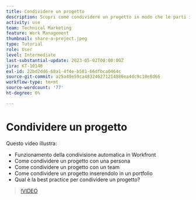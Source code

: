 ```yaml
---
title: Condividere un progetto
description: Scopri come condividere un progetto in modo che le parti interessate e gli altri interessati possano avere visibilità sul lavoro che viene svolto utilizzando [!DNL  Workfront].
activity: use
team: Technical Marketing
feature: Work Management
thumbnail: share-a-project.jpeg
type: Tutorial
role: User
level: Intermediate
last-substantial-update: 2023-05-02T00:00:00Z
jira: KT-10148
exl-id: 22bd2dd6-68a1-4f4e-b581-66dfbca0464c
source-git-commit: a25a49e59ca483246271214886ea4dc9c10e8d66
workflow-type: tm+mt
source-wordcount: '77'
ht-degree: 0%

---
```


# Condividere un progetto

Questo video illustra:

* Funzionamento della condivisione automatica in Workfront
* Come condividere un progetto con una persona
* Come condividere un progetto con un team
* Come condividere un progetto inserendolo in un portfolio
* Qual è la best practice per condividere un progetto?

>[!VIDEO](https://video.tv.adobe.com/v/3418904/?quality=12&learn=on)
